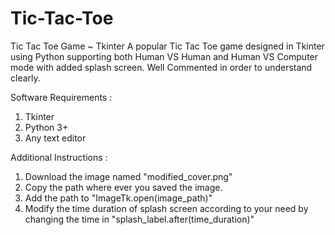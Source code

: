 # Tic-Tac-Toe
Tic Tac Toe Game ~ Tkinter
A popular Tic Tac Toe game designed in Tkinter using Python supporting both Human VS Human and Human VS Computer mode with added splash screen. Well Commented in order to understand clearly.

Software Requirements :
1. Tkinter
2. Python 3+
3. Any text editor

Additional Instructions :
1. Download the image named "modified_cover.png"
2. Copy the path where ever you saved the image.
3. Add the path to "ImageTk.open(image_path)"
4. Modify the time duration of splash screen according to your need by changing the time in "splash_label.after(time_duration)"
